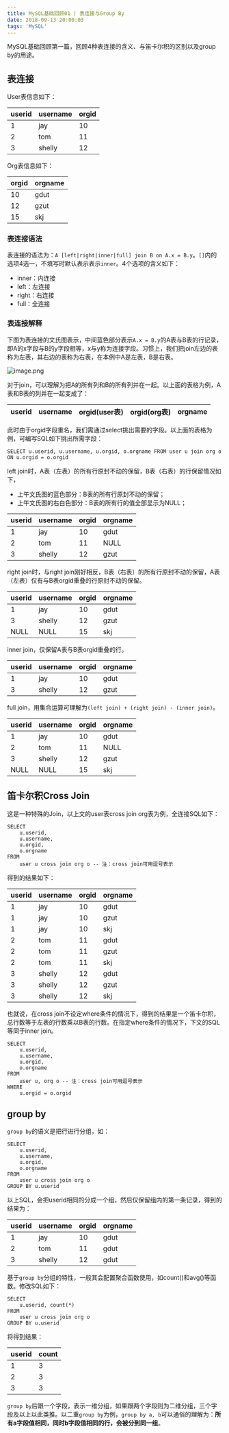 ```yaml
---
title: MySQL基础回顾01 | 表连接与Group By
date: 2018-09-13 20:00:03
tags: 'MySQL'
---
```


MySQL基础回顾第一篇，回顾4种表连接的含义、与笛卡尔积的区别以及group by的用途。

<!-- more -->

## 表连接

User表信息如下：

userid|username|orgid
---|---|---
1|jay|10
2|tom|11
3|shelly|12

Org表信息如下：

orgid|orgname
---|---
10|gdut
12|gzut
15|skj

### 表连接语法

表连接的语法为：`A [left|right|inner|full] join B on A.x = B.y`。`[]`内的选项4选一，不填写时默认表示表示`inner`。4个选项的含义如下：

- inner：内连接
- left：左连接
- right：右连接
- full：全连接

### 表连接解释

下图为表连接的文氏图表示，中间蓝色部分表示`A.x = B.y`的A表与B表的行记录，即A的x字段与B的y字段相等，x与y称为连接字段。习惯上，我们把join左边的表称为左表，其右边的表称为右表，在本例中A是左表，B是右表。

![image.png](https://user-images.githubusercontent.com/4915189/71431479-0dee4a80-270d-11ea-8bdd-da043078410d.png)

对于join，可以理解为把A的所有列和B的所有列并在一起。以上面的表格为例，A表和B表的列并在一起变成了：

userid|username|orgid(user表)|orgid(org表)|orgname
---|---|---|---|---

此时由于orgid字段重名，我们需通过select挑出需要的字段。以上面的表格为例，可编写SQL如下挑出所需字段：

```
SELECT u.userid, u.username, u.orgid, o.orgname FROM user u join org o ON u.orgid = o.orgid
```

left join时，A表（左表）的所有行原封不动的保留，B表（右表）的行保留情况如下，

- 上午文氏图的蓝色部分：B表的所有行原封不动的保留；
- 上午文氏图的右白色部分：B表的所有行的值全部显示为NULL；

userid|username|orgid|orgname
---|---|---|---
1|jay|10|gdut
2|tom|11|NULL
3|shelly|12|gzut

right join时，与right join刚好相反，B表（右表）的所有行原封不动的保留，A表（左表）仅有与B表orgid重叠的行原封不动的保留。

userid|username|orgid|orgname
---|---|---|---
1|jay|10|gdut
3|shelly|12|gzut
NULL|NULL|15|skj

inner join，仅保留A表与B表orgid重叠的行。

userid|username|orgid|orgname
---|---|---|---
1|jay|10|gdut
3|shelly|12|gzut

full join，用集合运算可理解为`(left join) + (right join) - (inner join)`。

userid|username|orgid|orgname
---|---|---|---
1|jay|10|gdut
2|tom|11|NULL
3|shelly|12|gzut
NULL|NULL|15|skj

## 笛卡尔积Cross Join

这是一种特殊的Join，以上文的user表cross join org表为例，全连接SQL如下：

```
SELECT 
    u.userid,
    u.username,
    u.orgid,
    o.orgname
FROM
    user u cross join org o -- 注：cross join可用逗号表示
```

得到的结果如下：

userid|username|orgid|orgname
---|---|---|---
1|jay|10|gdut
1|jay|10|gzut
1|jay|10|skj
2|tom|11|gdut
2|tom|11|gzut
2|tom|11|skj
3|shelly|12|gdut
3|shelly|12|gzut
3|shelly|12|skj

也就说，在cross join不设定where条件的情况下，得到的结果是一个笛卡尔积，总行数等于左表的行数乘以B表的行数。在指定where条件的情况下，下文的SQL等同于inner join。

```
SELECT 
    u.userid,
    u.username,
    u.orgid,
    o.orgname
FROM
    user u, org o -- 注：cross join可用逗号表示
WHERE
    u.orgid = o.orgid
```

## group by

`group by`的语义是把行进行分组，如：

```
SELECT 
    u.userid,
    u.username,
    u.orgid,
    o.orgname
FROM
    user u cross join org o
GROUP BY u.userid
```

以上SQL，会把userid相同的分成一个组，然后仅保留组内的第一条记录，得到的结果为：

userid|username|orgid|orgname
---|---|---|---
1|jay|10|gdut
2|tom|11|gdut
3|shelly|12|gdut

基于`group by`分组的特性，一般其会配置聚合函数使用，如count()和avg()等函数。修改SQL如下：

```
SELECT 
    u.userid, count(*)
FROM
    user u cross join org o
GROUP BY u.userid
```

将得到结果：

userid|count
---|---
1|3
2|3
3|3

`group by`后跟一个字段，表示一维分组，如果跟两个字段则为二维分组，三个字段及以上以此类推。以二重`group by`为例，`group by a, b`可以通俗的理解为：**所有a字段值相同，同时b字段值相同的行，会被分到同一组**。